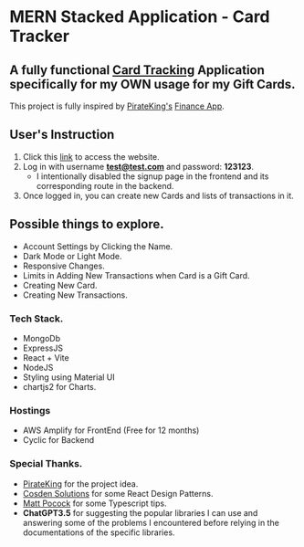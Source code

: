 # MERN Stacked Application - Card Tracker

## A fully functional [Card Tracking](https://main.dha0xl9i5yd2p.amplifyapp.com) Application specifically for my **OWN** usage for my Gift Cards.

This project is fully inspired by [PirateKing's](https://www.youtube.com/@PIRATEKINGDOM) [Finance App](https://www.piratekingdom.com/projects/personal-finance-app-frontend).

## User's Instruction

1. Click this [link](https://main.dha0xl9i5yd2p.amplifyapp.com) to access the website.
2. Log in with username **test@test.com** and password: **123123**.
   - I intentionally disabled the signup page in the frontend and its corresponding route in the backend.
3. Once logged in, you can create new Cards and lists of transactions in it.

## Possible things to explore.

- Account Settings by Clicking the Name.
- Dark Mode or Light Mode.
- Responsive Changes.
- Limits in Adding New Transactions when Card is a Gift Card.
- Creating New Card.
- Creating New Transactions.

### Tech Stack.

- MongoDb
- ExpressJS
- React + Vite
- NodeJS
- Styling using Material UI
- chartjs2 for Charts.

### Hostings

- AWS Amplify for FrontEnd (Free for 12 months)
- Cyclic for Backend

### Special Thanks.

- [PirateKing](https://www.youtube.com/@PIRATEKINGDOM) for the project idea.
- [Cosden Solutions](https://www.youtube.com/@cosdensolutions) for some React Design Patterns.
- [Matt Pocock](https://www.youtube.com/@mattpocockuk) for some Typescript tips.
- **ChatGPT3.5** for suggesting the popular libraries I can use and answering some of the problems I encountered before relying in the documentations of the specific libraries.
